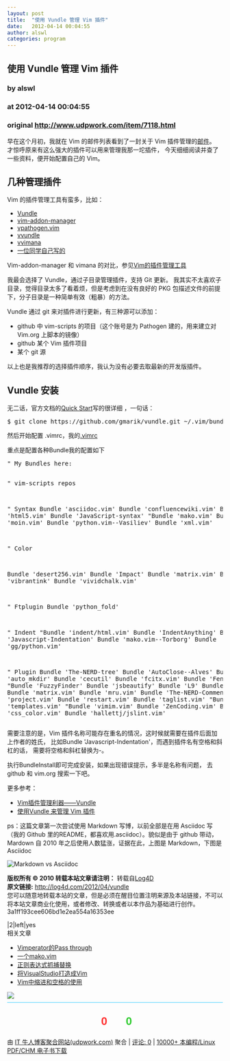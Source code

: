 ```yaml
---
layout: post
title:  "使用 Vundle 管理 Vim 插件"
date:   2012-04-14 00:04:55
author: alswl
categories: program
---
```


## 使用 Vundle 管理 Vim 插件
### by alswl
### at 2012-04-14 00:04:55
### original <http://www.udpwork.com/item/7118.html>

<div></div>
<p>早在这个月初，我就在 Vim 的邮件列表看到了一封关于 Vim 插件管理的<a href="https://groups.google.com/d/topic/vim-cn/mPES0sNT87Q/discussion">邮件</a>。 才惊呼原来有这么强大的插件可以用来管理我那一坨插件， 今天细细阅读并查了一些资料，便开始配置自己的 Vim。</p>
<h2>几种管理插件</h2>
<p>Vim 的插件管理工具有蛮多，比如：</p>
<ul><li><a href="https://github.com/gmarik/vundle">Vundle</a></li>
<li><a href="http://www.vim.org/scripts/script.php?script_id=2905">vim-addon-manager</a></li>
<li><a href="http://www.vim.org/scripts/script.php?script_id=2332">vpathogen.vim</a></li>
<li><a href="http://www.vim.org/scripts/script.php?script_id=3458">vvundle</a></li>
<li><a href="https://github.com/c9s/Vimana">vvimana</a></li>
<li><a href="http://www.douban.com/note/173144456/">一位同学自己写的</a></li>
</ul>
<p>Vim-addon-manager 和 vimana 的对比，参见<a href="http://yixf.name/2011/10/26/vim%E7%9A%84%E6%8F%92%E4%BB%B6%E7%AE%A1%E7%90%86%E5%B7%A5%E5%85%B7/">Vim的插件管理工具</a></p>
<p>我最会选择了 Vundle，通过子目录管理插件，支持 Git 更新。 我其实不太喜欢子目录，觉得目录太多了看着烦，但是考虑到在没有良好的 PKG 包描述文件的前提下，分子目录是一种简单有效（粗暴）的方法。</p>
<p>Vundle 通过 git 来对插件进行更新，有三种源可以添加：</p>
<ul><li>github 中 vim-scripts 的项目（这个账号是为 Pathogen 建的，用来建立对 Vim.org 上脚本的镜像）</li>
<li>github 某个 Vim 插件项目</li>
<li>某个 git 源</li>
</ul>
<p>以上也是我推荐的选择插件顺序，我认为没有必要去取最新的开发版插件。</p>
<h2>Vundle 安装</h2>
<p>无二话，官方文档的<a href="https://github.com/gmarik/vundle">Quick Start</a>写的很详细 ，一句话：</p>
<pre>$ git clone https://github.com/gmarik/vundle.git ~/.vim/bundle/vundle
</pre><p>然后开始配置 .vimrc，我的<a href="https://github.com/alswl/vimrc/blob/master/.vimrc">.vimrc</a></p>
<p>重点是配置各种Bundle我的配置如下</p>
<pre>&quot; My Bundles here:

&quot; vim-scripts repos

&quot; Syntax
Bundle &#39;asciidoc.vim&#39;
Bundle &#39;confluencewiki.vim&#39;
Bundle &#39;html5.vim&#39;
Bundle &#39;JavaScript-syntax&#39;
&quot;Bundle &#39;mako.vim&#39;
Bundle &#39;moin.vim&#39;
Bundle &#39;python.vim--Vasiliev&#39;
Bundle &#39;xml.vim&#39;

&quot; Color

Bundle &#39;desert256.vim&#39;
Bundle &#39;Impact&#39;
Bundle &#39;matrix.vim&#39;
Bundle &#39;vibrantink&#39;
Bundle &#39;vividchalk.vim&#39;

&quot; Ftplugin
Bundle &#39;python_fold&#39;

&quot; Indent
&quot;Bundle &#39;indent/html.vim&#39;
Bundle &#39;IndentAnything&#39;
Bundle &#39;Javascript-Indentation&#39;
Bundle &#39;mako.vim--Torborg&#39;
Bundle &#39;gg/python.vim&#39;

&quot; Plugin
Bundle &#39;The-NERD-tree&#39;
Bundle &#39;AutoClose--Alves&#39;
Bundle &#39;auto_mkdir&#39;
Bundle &#39;cecutil&#39;
Bundle &#39;fcitx.vim&#39;
Bundle &#39;FencView.vim&#39;
&quot;Bundle &#39;FuzzyFinder&#39;
Bundle &#39;jsbeautify&#39;
Bundle &#39;L9&#39;
Bundle &#39;Mark&#39;
Bundle &#39;matrix.vim&#39;
Bundle &#39;mru.vim&#39;
Bundle &#39;The-NERD-Commenter&#39;
&quot;Bundle &#39;project.vim&#39;
Bundle &#39;restart.vim&#39;
Bundle &#39;taglist.vim&#39;
&quot;Bundle &#39;templates.vim&#39;
&quot;Bundle &#39;vimim.vim&#39;
Bundle &#39;ZenCoding.vim&#39;
Bundle &#39;css_color.vim&#39;
Bundle &#39;hallettj/jslint.vim&#39;
</pre><p>需要注意的是，Vim 插件名称可能存在重名的情况，这时候就需要在插件后面加上作者的姓氏， 比如Bundle 'Javascript-Indentation'，而遇到插件名有空格和斜杠的话， 需要将空格和斜杠替换为-。</p>
<p>执行BundleInstall即可完成安装，如果出现错误提示，多半是名称有问题， 去 github 和 vim.org 搜索一下吧。</p>
<p>更多参考：</p>
<ul><li><a href="http://blog.houqp.me/use-vundle-to-manage-your-plugins/">Vim插件管理利器——Vundle</a></li>
<li><a href="http://www.cnblogs.com/qiangji/archive/2011/07/31/Vundle.html">使用Vundle 来管理 Vim 插件</a></li>
</ul>
<p>ps：这篇文章第一次尝试使用 Markdown 写博，以前全部是在用 Asciidoc 写（我的 Github 里的README，都喜欢用.asciidoc）。貌似是由于 github 带动， Mardown 自 2010 年之后使用人数猛涨，证据在此，上图是 Markdown，下图是 Asciidoc</p>
<p><img src="http://log4d.com//wp-content/uploads/2012/04/markdown-asciidoc.png" alt="Markdown vs Asciidoc"></p>
<div><p><strong>版权所有 © 2010 转载本站文章请注明：</strong>
转载自<a href="http://log4d.com/">Log4D</a>
<br>
<strong>原文链接:</strong>
<a href="http://log4d.com/2012/04/vundle">http://log4d.com/2012/04/vundle</a>
<br>
您可以随意地转载本站的文章，但是必须在醒目位置注明来源及本站链接，不可以将本站文章商业化使用，或者修改、转换或者以本作品为基础进行创作。
<br>
3a1ff193cee606bd1e2ea554a16353ee</p>
</div>
<div><div><a></a><a></a><a></a><a></a><a></a><a></a><a></a><a href="http://www.jiathis.com/share/"></a><a></a></div>
|2|left|yes</div>
<div></div>
<div>相关文章</div>
<ul><li><a href="http://log4d.com/2011/07/vimperator-pass-through" title="Vimperator的Pass through">Vimperator的Pass through</a></li>
<li><a href="http://log4d.com/2011/06/mako-vim" title="一个mako.vim">一个mako.vim</a></li>
<li><a href="http://log4d.com/2011/01/regex-group-catch" title="正则表达式抓捕替换">正则表达式抓捕替换</a></li>
<li><a href="http://log4d.com/2010/09/vs-vim" title="将VisualStudio打造成Vim">将VisualStudio打造成Vim</a></li>
<li><a href="http://log4d.com/2010/03/vim-indentation-and-space-config" title="Vim中缩进和空格的使用">Vim中缩进和空格的使用</a></li>
</ul>
<img src="http://feeds.feedburner.com/~r/dddspace/~4/ifIoHp-TBXo">
			<div style="margin-top:8px;padding:6px 0;border-top:1px solid #3cf">
				<div style="text-align:center;margin:16px 0;padding:6px;border:0px dashed #999;font-family:arial;font-size:26px;font-weight:bold">
	<a href="http://www.udpwork.com/item/7118.html#review_form" title="不喜欢" style="text-decoration:none">
		<img src="http://www.udpwork.com//images/thumb_down24.gif" alt="">
		<span style="color:#f33">0</span>
	</a>
	   
	<a href="http://www.udpwork.com/item/7118.html#review_form" title="喜欢" style="text-decoration:none">
		<img src="http://www.udpwork.com//images/thumb_up24.gif" alt="">
		<span style="color:#3c3">0</span>
	</a>
</div>				<p>
					由 <a href="http://www.udpwork.com/">IT 牛人博客聚合网站(udpwork.com)</a> 聚合
					|
					<a href="http://www.udpwork.com/item/7118.html#reviews">评论: 0</a>
					|
					<a href="http://book.benegg.com/tag/%E7%BC%96%E7%A8%8B?from=udpwork-feed">10000+ 本编程/Linux PDF/CHM 电子书下载</a>
				</p>
			</div>